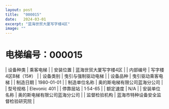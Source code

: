 ```yaml
---
layout: post
title:  "000015"
date:   2024-03-01
excerpt: "蓝海世贸大厦写字楼4区"
image: ""
---
```


# 电梯编号：000015

| 设备种类     | 乘客电梯                             |
| 安装位置     | 蓝海世贸大厦写字楼4区                 |
| 内部编号     | 写字楼4区B梯（15#）                 |
| 设备类别     | 曳引与强制驱动电梯               |
| 设备品种     | 曳引驱动乘客电梯                 |
| 制造日期     | 1980-01-01                 |
| 制造单位名称 | 奥的斯电梯有限公司蓝海分公司             |
| 型号规格     | Elevonic 401                           |
| 停靠层站     | 1·54-65                           |
| 额定速度     | N/A                           |
| 安装单位名称 | 奥的斯电梯有限公司蓝海分公司 |
| 监督检验机构 | 蓝海市特种设备安全监督检验研究院 |

